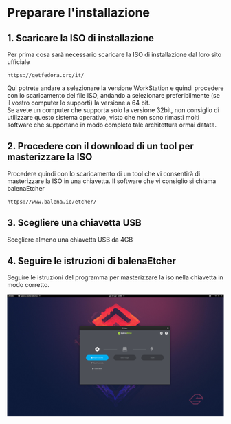 
# Preparare l'installazione

## 1. Scaricare la ISO di installazione

Per prima cosa sarà necessario scaricare la ISO di installazione dal loro sito ufficiale

>
	https://getfedora.org/it/

Qui potrete andare a selezionare la versione WorkStation e quindi procedere con lo scaricamento del file ISO, andando a selezionare preferibilmente (se il vostro computer lo supporti) la versione a 64 bit. \
Se avete un computer che supporta solo la versione 32bit, non consiglio di utilizzare questo sistema operativo, visto che non sono rimasti molti software che supportano in modo completo tale architettura ormai datata.

## 2. Procedere con il download di un tool per masterizzare la ISO

Procedere quindi con lo scaricamento di un tool che vi consentirà di masterizzare la ISO in una chiavetta. Il software che vi consiglio si chiama balenaEtcher

>
	https://www.balena.io/etcher/

## 3. Scegliere una chiavetta USB

Scegliere almeno una chiavetta USB da 4GB

## 4. Seguire le istruzioni di balenaEtcher

Seguire le istruzioni del programma per masterizzare la iso nella chiavetta in modo corretto.

![Balena Etcher](../assets/img/balenaEtcher.png)